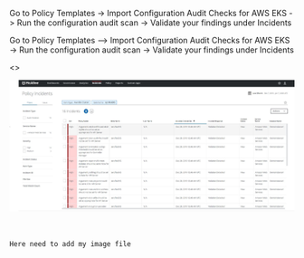 Go to Policy Templates -> Import Configuration Audit Checks for AWS EKS -> Run the configuration audit scan -> Validate your findings under Incidents


Go to Policy Templates --> Import Configuration Audit Checks for AWS EKS -> Run the configuration audit scan -> Validate your findings under Incidents


<<Show EKS Cluster Configured in AWS>>

![MVCViolations](content/030_container/030_eksctl/Capture_MVC-Validation.JPG)




```


Here need to add my image file 



